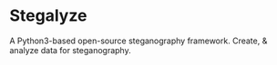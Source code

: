 # Stegalyze
A Python3-based open-source steganography framework. Create, & analyze data for steganography.
